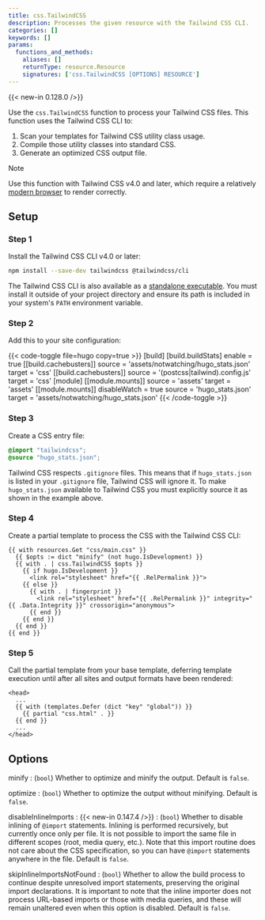 ```yaml
---
title: css.TailwindCSS
description: Processes the given resource with the Tailwind CSS CLI.
categories: []
keywords: []
params:
  functions_and_methods:
    aliases: []
    returnType: resource.Resource
    signatures: ['css.TailwindCSS [OPTIONS] RESOURCE']
---
```


{{< new-in 0.128.0 />}}

Use the `css.TailwindCSS` function to process your Tailwind CSS files. This function uses the Tailwind CSS CLI to:

1. Scan your templates for Tailwind CSS utility class usage.
1. Compile those utility classes into standard CSS.
1. Generate an optimized CSS output file.

> [!note]
> Use this function with Tailwind CSS v4.0 and later, which require a relatively [modern browser] to render correctly.

[modern browser]: https://tailwindcss.com/docs/compatibility#browser-support

## Setup

### Step 1

Install the Tailwind CSS CLI v4.0 or later:

```sh {copy=true}
npm install --save-dev tailwindcss @tailwindcss/cli
```

The Tailwind CSS CLI is also available as a [standalone executable]. You must install it outside of your project directory and ensure its path is included in your system's `PATH` environment variable.


[standalone executable]: https://github.com/tailwindlabs/tailwindcss/releases/latest

### Step 2

Add this to your site configuration:

{{< code-toggle file=hugo copy=true >}}
[build]
  [build.buildStats]
    enable = true
  [[build.cachebusters]]
    source = 'assets/notwatching/hugo_stats\.json'
    target = 'css'
  [[build.cachebusters]]
    source = '(postcss|tailwind)\.config\.js'
    target = 'css'
[module]
  [[module.mounts]]
    source = 'assets'
    target = 'assets'
  [[module.mounts]]
    disableWatch = true
    source = 'hugo_stats.json'
    target = 'assets/notwatching/hugo_stats.json'
{{< /code-toggle >}}

### Step 3

Create a CSS entry file:

```css {file="assets/css/main.css" copy=true}
@import "tailwindcss";
@source "hugo_stats.json";
```

Tailwind CSS respects `.gitignore` files. This means that if `hugo_stats.json` is listed in your `.gitignore` file, Tailwind CSS will ignore it. To make `hugo_stats.json` available to Tailwind CSS you must explicitly source it as shown in the example above.

### Step 4

Create a partial template to process the CSS with the Tailwind CSS CLI:

```go-html-template {file="layouts/_partials/css.html" copy=true}
{{ with resources.Get "css/main.css" }}
  {{ $opts := dict "minify" (not hugo.IsDevelopment) }}
  {{ with . | css.TailwindCSS $opts }}
    {{ if hugo.IsDevelopment }}
      <link rel="stylesheet" href="{{ .RelPermalink }}">
    {{ else }}
      {{ with . | fingerprint }}
        <link rel="stylesheet" href="{{ .RelPermalink }}" integrity="{{ .Data.Integrity }}" crossorigin="anonymous">
      {{ end }}
    {{ end }}
  {{ end }}
{{ end }}
```

### Step 5

Call the partial template from your base template, deferring template execution until after all sites and output formats have been rendered:

```go-html-template {file="layouts/baseof.html" copy=true}
<head>
  ...
  {{ with (templates.Defer (dict "key" "global")) }}
    {{ partial "css.html" . }}
  {{ end }}
  ...
</head>
```

## Options

minify
: (`bool`) Whether to optimize and minify the output. Default is `false`.

optimize
: (`bool`) Whether to optimize the output without minifying. Default is `false`.

disableInlineImports
: {{< new-in 0.147.4 />}}
: (`bool`) Whether to disable inlining of `@import` statements. Inlining is performed recursively, but currently once only per file. It is not possible to import the same file in different scopes (root, media query, etc.). Note that this import routine does not care about the CSS specification, so you can have `@import` statements anywhere in the file. Default is `false`.

skipInlineImportsNotFound
: (`bool`) Whether to allow the build process to continue despite unresolved import statements, preserving the original import declarations. It is important to note that the inline importer does not process URL-based imports or those with media queries, and these will remain unaltered even when this option is disabled. Default is `false`.
